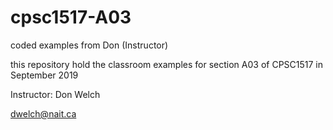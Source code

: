 # cpsc1517-A03
coded examples from Don (Instructor)

this repository hold the classroom examples for section A03 of CPSC1517 in September 2019

Instructor: Don Welch

dwelch@nait.ca
